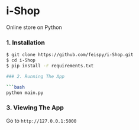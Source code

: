 # i-Shop
  Online store on Python
### 1. Installation

```bash
$ git clone https://github.com/feispy/i-Shop.git
$ cd i-Shop
$ pip install -r requirements.txt

### 2. Running The App

```bash
python main.py
```

### 3. Viewing The App

Go to `http://127.0.0.1:5000`
